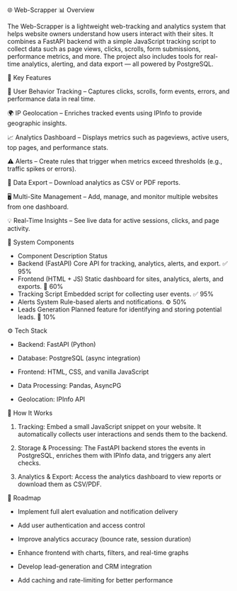 🌐 Web-Scrapper
📊 Overview

The Web-Scrapper is a lightweight web-tracking and analytics system that helps website owners understand how users interact with their sites.
It combines a FastAPI backend with a simple JavaScript tracking script to collect data such as page views, clicks, scrolls, form submissions, performance metrics, and more.
The project also includes tools for real-time analytics, alerting, and data export — all powered by PostgreSQL.


🚀 Key Features

🧩 User Behavior Tracking – Captures clicks, scrolls, form events, errors, and performance data in real time.

🌍 IP Geolocation – Enriches tracked events using IPInfo to provide geographic insights.

📈 Analytics Dashboard – Displays metrics such as pageviews, active users, top pages, and performance stats.

⚠️ Alerts – Create rules that trigger when metrics exceed thresholds (e.g., traffic spikes or errors).

🧾 Data Export – Download analytics as CSV or PDF reports.

🖥️ Multi-Site Management – Add, manage, and monitor multiple websites from one dashboard.

💡 Real-Time Insights – See live data for active sessions, clicks, and page activity.


🧠 System Components
-  Component	Description	Status
-  Backend (FastAPI)	Core API for tracking, analytics, alerts, and export.	✅ 95%
-  Frontend (HTML + JS)	Static dashboard for sites, analytics, alerts, and exports.	🧩 60%
-  Tracking Script	Embedded script for collecting user events.	✅ 95%
-  Alerts System	Rule-based alerts and notifications.	⚙️ 50%
-  Leads Generation	Planned feature for identifying and storing potential leads.	🚧 10%


⚙️ Tech Stack

-  Backend: FastAPI (Python)

-  Database: PostgreSQL (async integration)

-  Frontend: HTML, CSS, and vanilla JavaScript

-  Data Processing: Pandas, AsyncPG

-  Geolocation: IPInfo API

🧾 How It Works

1. Tracking:
   Embed a small JavaScript snippet on your website.
   It automatically collects user interactions and sends them to the backend.

2. Storage & Processing:
   The FastAPI backend stores the events in PostgreSQL, enriches them with IPInfo data, and triggers any alert checks.

3. Analytics & Export:
   Access the analytics dashboard to view reports or download them as CSV/PDF.


🔮 Roadmap

-  Implement full alert evaluation and notification delivery

-  Add user authentication and access control

-  Improve analytics accuracy (bounce rate, session duration)

-  Enhance frontend with charts, filters, and real-time graphs

-  Develop lead-generation and CRM integration

-  Add caching and rate-limiting for better performance
